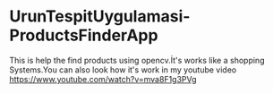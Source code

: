 # UrunTespitUygulamasi-ProductsFinderApp
This is help the find products using opencv.İt's works like a shopping Systems.You can also look how it's work in my youtube video https://www.youtube.com/watch?v=mva8F1g3PVg

